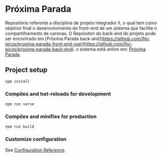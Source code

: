 # Próxima Parada
Repositório referente a disciplina de projeto integrador II, o qual tem como objetivo final o desenvolvimento do front-end de um sistema que facilite o compartilhamento de caronas.
O Repoisitori do back-and do projeto pode ser encontrado em [Próxima Parada back-and](https://github.com/ifpi-picos/proxima-parada-front-end-vue](https://github.com/ifpi-picos/proxima-parada-back-end).
o sistema está online em: [Próxima Parada](https://proxima-parada.netlify.app/).

## Project setup
```
npm install
```

### Compiles and hot-reloads for development
```
npm run serve
```

### Compiles and minifies for production
```
npm run build
```

### Customize configuration
See [Configuration Reference](https://cli.vuejs.org/config/).
